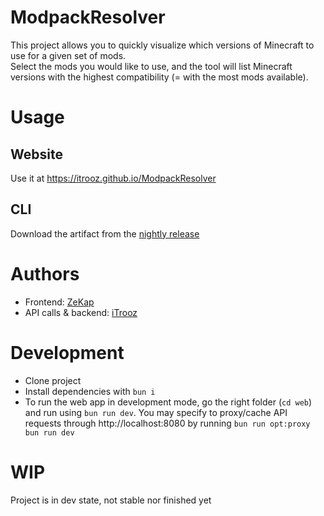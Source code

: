 ModpackResolver
===

This project allows you to quickly visualize which versions of Minecraft to use for a given set of mods.  
Select the mods you would like to use, and the tool will list Minecraft versions with the highest compatibility (= with the most mods available).


# Usage
## Website
Use it at https://itrooz.github.io/ModpackResolver
## CLI
Download the artifact from the [nightly release](https://github.com/iTrooz/ModpackResolver/releases)

# Authors
- Frontend: [ZeKap](https://github.com/ZeKap)
- API calls & backend: [iTrooz](https://github.com/iTrooz)

# Development
- Clone project
- Install dependencies with `bun i`
- To run the web app in development mode, go the right folder (`cd web`) and run using `bun run dev`. You may specify to proxy/cache API requests through http://localhost:8080 by running `bun run opt:proxy bun run dev`

# WIP
Project is in dev state, not stable nor finished yet
